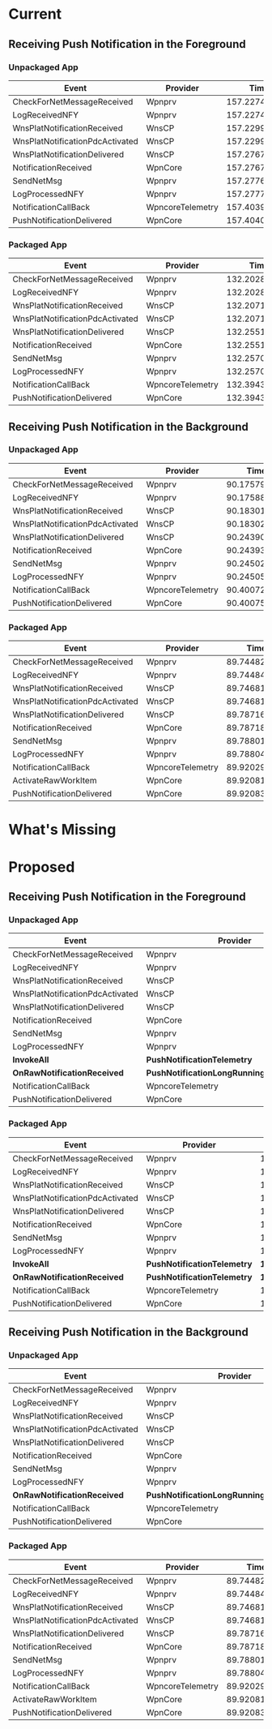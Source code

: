 # Current
## Receiving Push Notification in the Foreground
### Unpackaged App
Event | Provider | Time
--- | --- | ---
CheckForNetMessageReceived | Wpnprv | 157.227430600
LogReceivedNFY | Wpnprv | 157.227467300
WnsPlatNotificationReceived | WnsCP | 157.229970500
WnsPlatNotificationPdcActivated | WnsCP | 157.229973200
WnsPlatNotificationDelivered | WnsCP | 157.276754000
NotificationReceived | WpnCore | 157.276773600
SendNetMsg | Wpnprv | 157.277694800
LogProcessedNFY | Wpnprv | 157.277766700
NotificationCallBack | WpncoreTelemetry | 157.403984300
PushNotificationDelivered | WpnCore | 157.404006100

### Packaged App
Event | Provider | Time
--- | --- | ---
CheckForNetMessageReceived | Wpnprv | 132.202804500
LogReceivedNFY | Wpnprv | 132.202861000
WnsPlatNotificationReceived | WnsCP | 132.207177100
WnsPlatNotificationPdcActivated | WnsCP | 132.207180300
WnsPlatNotificationDelivered | WnsCP | 132.255116300
NotificationReceived | WpnCore | 132.255136200
SendNetMsg | Wpnprv | 132.257037800
LogProcessedNFY | Wpnprv | 132.257064400
NotificationCallBack | WpncoreTelemetry | 132.394308200
PushNotificationDelivered | WpnCore | 132.394327800

## Receiving Push Notification in the Background
### Unpackaged App
Event | Provider | Time
--- | --- | ---
CheckForNetMessageReceived | Wpnprv | 90.175799100
LogReceivedNFY | Wpnprv | 90.175884700
WnsPlatNotificationReceived | WnsCP | 90.183019100
WnsPlatNotificationPdcActivated | WnsCP | 90.183024300
WnsPlatNotificationDelivered | WnsCP | 90.243906000
NotificationReceived | WpnCore | 90.243932700
SendNetMsg | Wpnprv | 90.245027100
LogProcessedNFY | Wpnprv | 90.245056900
NotificationCallBack | WpncoreTelemetry | 90.400729900
PushNotificationDelivered | WpnCore | 90.400757000

### Packaged App
Event | Provider | Time
--- | --- | ---
CheckForNetMessageReceived | Wpnprv | 89.744820000
LogReceivedNFY | Wpnprv | 89.744842400
WnsPlatNotificationReceived | WnsCP | 89.746812400
WnsPlatNotificationPdcActivated | WnsCP | 89.746813900
WnsPlatNotificationDelivered | WnsCP | 89.787161800
NotificationReceived | WpnCore | 89.787181700
SendNetMsg | Wpnprv | 89.788013200
LogProcessedNFY | Wpnprv | 89.788040700
NotificationCallBack | WpncoreTelemetry | 89.920292200
ActivateRawWorkItem | WpnCore | 89.920816900
PushNotificationDelivered | WpnCore | 89.920836200

# What's Missing
# Proposed
## Receiving Push Notification in the Foreground
### Unpackaged App
Event | Provider | Time
--- | --- | ---
CheckForNetMessageReceived | Wpnprv | 157.227430600
LogReceivedNFY | Wpnprv | 157.227467300
WnsPlatNotificationReceived | WnsCP | 157.229970500
WnsPlatNotificationPdcActivated | WnsCP | 157.229973200
WnsPlatNotificationDelivered | WnsCP | 157.276754000
NotificationReceived | WpnCore | 157.276773600
SendNetMsg | Wpnprv | 157.277694800
LogProcessedNFY | Wpnprv | 157.277766700
**InvokeAll** | **PushNotificationTelemetry** | **157.403734700**
**OnRawNotificationReceived** | **PushNotificationLongRunningTaskTelemetry** | **157.403776100**
NotificationCallBack | WpncoreTelemetry | 157.403984300
PushNotificationDelivered | WpnCore | 157.404006100

### Packaged App
Event | Provider | Time
--- | --- | ---
CheckForNetMessageReceived | Wpnprv | 132.202804500
LogReceivedNFY | Wpnprv | 132.202861000
WnsPlatNotificationReceived | WnsCP | 132.207177100
WnsPlatNotificationPdcActivated | WnsCP | 132.207180300
WnsPlatNotificationDelivered | WnsCP | 132.255116300
NotificationReceived | WpnCore | 132.255136200
SendNetMsg | Wpnprv | 132.257037800
LogProcessedNFY | Wpnprv | 132.257064400
**InvokeAll** | **PushNotificationTelemetry** | **132.394107400**
**OnRawNotificationReceived** | **PushNotificationTelemetry** | **132.394111800**
NotificationCallBack | WpncoreTelemetry | 132.394308200
PushNotificationDelivered | WpnCore | 132.394327800

## Receiving Push Notification in the Background
### Unpackaged App
Event | Provider | Time
--- | --- | ---
CheckForNetMessageReceived | Wpnprv | 90.175799100
LogReceivedNFY | Wpnprv | 90.175884700
WnsPlatNotificationReceived | WnsCP | 90.183019100
WnsPlatNotificationPdcActivated | WnsCP | 90.183024300
WnsPlatNotificationDelivered | WnsCP | 90.243906000
NotificationReceived | WpnCore | 90.243932700
SendNetMsg | Wpnprv | 90.245027100
LogProcessedNFY | Wpnprv | 90.245056900
**OnRawNotificationReceived** | **PushNotificationLongRunningTaskTelemetry** | **90.400255200**
NotificationCallBack | WpncoreTelemetry | 90.400729900
PushNotificationDelivered | WpnCore | 90.400757000

### Packaged App
Event | Provider | Time
--- | --- | ---
CheckForNetMessageReceived | Wpnprv | 89.744820000
LogReceivedNFY | Wpnprv | 89.744842400
WnsPlatNotificationReceived | WnsCP | 89.746812400
WnsPlatNotificationPdcActivated | WnsCP | 89.746813900
WnsPlatNotificationDelivered | WnsCP | 89.787161800
NotificationReceived | WpnCore | 89.787181700
SendNetMsg | Wpnprv | 89.788013200
LogProcessedNFY | Wpnprv | 89.788040700
NotificationCallBack | WpncoreTelemetry | 89.920292200
ActivateRawWorkItem | WpnCore | 89.920816900
PushNotificationDelivered | WpnCore | 89.920836200